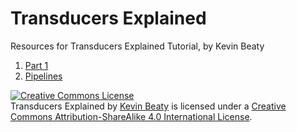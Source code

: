 # Transducers Explained

Resources for Transducers Explained Tutorial, by Kevin Beaty

1. [Part 1](http://simplectic.com/blog/2014/transducers-explained-1/)
2. [Pipelines](http://simplectic.com/blog/2014/transducers-explained-pipelines/)

<a rel="license" href="http://creativecommons.org/licenses/by-sa/4.0/"><img alt="Creative Commons License" style="border-width:0" src="https://i.creativecommons.org/l/by-sa/4.0/80x15.png" /></a><br /><span xmlns:dct="http://purl.org/dc/terms/" property="dct:title">Transducers Explained</span> by <a xmlns:cc="http://creativecommons.org/ns#" href="http://simplectic.com/blog/2014/transducers-explained-1/" property="cc:attributionName" rel="cc:attributionURL">Kevin Beaty</a> is licensed under a <a rel="license" href="http://creativecommons.org/licenses/by-sa/4.0/">Creative Commons Attribution-ShareAlike 4.0 International License</a>.
